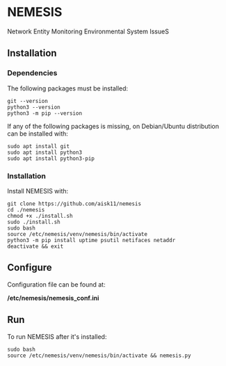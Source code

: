# NEMESIS
Network Entity Monitoring Environmental System IssueS

## Installation
### Dependencies
The following packages must be installed:
```
git --version
python3 --version
python3 -m pip --version
```
If any of the following packages is missing, on Debian/Ubuntu distribution can be installed with:
```
sudo apt install git
sudo apt install python3
sudo apt install python3-pip
```

### Installation
Install NEMESIS with:
```
git clone https://github.com/aisk11/nemesis
cd ./nemesis
chmod +x ./install.sh
sudo ./install.sh
sudo bash
source /etc/nemesis/venv/nemesis/bin/activate
python3 -m pip install uptime psutil netifaces netaddr
deactivate && exit
```

## Configure
Configuration file can be found at:

**/etc/nemesis/nemesis_conf.ini**

## Run
To run NEMESIS after it's installed:
```
sudo bash
source /etc/nemesis/venv/nemesis/bin/activate && nemesis.py
```
